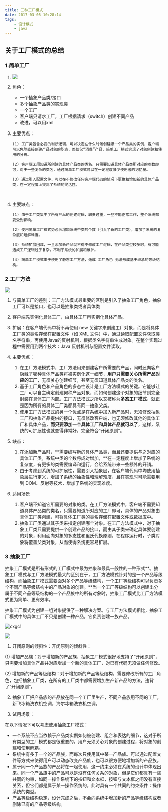 ```yaml
---
title: 三种工厂模式
date: 2017-03-05 10:28:14
tags: 
    - 设计模式
    - java
---
```


## 关于工厂模式的总结

### 1.简单工厂

1. ![](https://ws3.sinaimg.cn/large/006tKfTcgy1fo5dyyqc67j30n60crwih.jpg)

2. 角色：

   - 一个抽象产品类/接口
   - 多个抽象产品类的实现类
   - 一个工厂
   - 客户端只请求工厂，工厂根据请求（switch）创建不同产品
   - 改进，可以用xml

3. 主要优点：

   ```
   (1) 工厂类包含必要的判断逻辑，可以决定在什么时候创建哪一个产品类的实例，客户端可以免除直接创建产品对象的职责，而仅仅“消费”产品，简单工厂模式实现了对象创建和使用的分离。

   (2) 客户端无须知道所创建的具体产品类的类名，只需要知道具体产品类所对应的参数即可，对于一些复杂的类名，通过简单工厂模式可以在一定程度减少使用者的记忆量。

   (3) 通过引入配置文件，可以在不修改任何客户端代码的情况下更换和增加新的具体产品类，在一定程度上提高了系统的灵活性。
   ```

   ​

4. 主要缺点：

   ```
   (1) 由于工厂类集中了所有产品的创建逻辑，职责过重，一旦不能正常工作，整个系统都要受到影响。

   (2) 使用简单工厂模式势必会增加系统中类的个数（引入了新的工厂类），增加了系统的复杂度和理解难度。

   (3) 系统扩展困难，一旦添加新产品就不得不修改工厂逻辑，在产品类型较多时，有可能造成工厂逻辑过于复杂，不利于系统的扩展和维护。

   (4) 简单工厂模式由于使用了静态工厂方法，造成 工厂角色 无法形成基于继承的等级结构。
   ```





### 2.工厂方法

![](https://ws1.sinaimg.cn/large/006tKfTcgy1fo5dyywf6uj30os0a976y.jpg)

1. 与简单工厂的差别：工厂方法模式最重要的区别是引入了抽象工厂角色，抽象工厂可以是接口，也可以是抽象类或者具体类
2. 客户端先实例化具体工厂，由具体工厂再实例化具体产品。
3. 扩展：在客户端代码中将不再使用 new 关键字来创建工厂对象，而是将具体工厂类的类名存储在配置文件（如 XML 文件）中，通过读取配置文件获取类名字符串，再使用Java的反射机制，根据类名字符串生成对象。在整个实现过程中需要用到两个技术：Java 反射机制与配置文件读取。
4. 主要优点：

   1. 在工厂方法模式中，工厂方法用来创建客户所需要的产品，同时还向客户隐藏了哪种具体产品类将被实例化这一细节，**用户只需要关心所需产品对应的工厂**，无须关心创建细节，甚至无须知道具体产品类的类名。
   2. 基于工厂角色和产品角色的多态性设计是工厂方法模式的关键。它能够让工厂可以自主确定创建何种产品对象，而如何创建这个对象的细节则完全封装在具体工厂内部。工厂方法模式之所以又被称为**多态工厂模式**，就正是因为所有的具体工厂类都具有同一抽象父类。
   3. 使用工厂方法模式的另一个优点是在系统中加入新产品时，无须修改抽象工厂和抽象产品提供的接口，无须修改客户端，也无须修改其他的具体工厂和具体产品，**而只要添加一个具体工厂和具体产品就可以了**，这样，系统的可扩展性也就变得非常好，完全符合“开闭原则”。
5. 缺点：

   1. 在添加新产品时，**需要编写新的具体产品类，而且还要提供与之对应的具体工厂类，系统中类的个数将成对增加，**在一定程度上增加了系统的复杂度，有更多的类需要编译和运行，会给系统带来一些额外的开销。
   2. 由于考虑到系统的可扩展性，需要引入抽象层，在客户端代码中均使用抽象层进行定义，增加了系统的抽象性和理解难度，且在实现时可能需要用到 DOM、反射等技术，增加了系统的实现难度。
6. 适用场景
   1. 客户端不知道它所需要的对象的类。在工厂方法模式中，客户端不需要知道具体产品类的类名，只需要知道所对应的工厂即可，具体的产品对象由具体工厂类创建，可将具体工厂类的类名存储在配置文件或数据库中。
   2. 抽象工厂类通过其子类来指定创建哪个对象。在工厂方法模式中，对于抽象工厂类只需要提供一个创建产品的接口，而由其子类来确定具体要创建的对象，利用面向对象的多态性和里氏代换原则，在程序运行时，子类对象将覆盖父类对象，从而使得系统更容易扩展。

### 3.抽象工厂

抽象工厂模式是所有形式的工厂模式中最为抽象和最具一般性的一种形式**。抽象工厂模式与工厂方法模式最大的区别在于，工厂方法模式针对的是一个产品等级结构，而抽象工厂模式需要面对多个产品等级结构，一个工厂等级结构可以负责多个不同产品等级结构中的产品对象的创建。**当一个工厂等级结构可以创建出分属于不同产品等级结构的一个产品族中的所有对象时，抽象工厂模式比工厂方法模式更为简单、更有效率。

抽象工厂模式为创建一组对象提供了一种解决方案。与工厂方法模式相比，抽象工厂模式中的具体工厂不只是创建一种产品，它负责创建一族产品。

![cxgc1](https://ws2.sinaimg.cn/large/006tKfTcgy1fo5dyz9r1wj30dm06sjru.jpg)

![](https://ws4.sinaimg.cn/large/006tKfTcgy1fo5dyz2spbj30qc0g8dl6.jpg)

1. 开闭原则的倾斜性：开闭原则的倾斜性：

  (1) 增加产品族：对于增加新的产品族，抽象工厂模式很好地支持了“开闭原则”，只需要增加具体产品并对应增加一个新的具体工厂，对已有代码无须做任何修改。

  (2) 增加新的产品等级结构：对于增加新的产品等级结构，需要修改所有的工厂角色，包括抽象工厂类，在所有的工厂类中都需要增加生产新产品的方法，违背了“开闭原则”。

2. 抽象工厂把产品族的产品放在同一个工厂里生产，不同产品族用不同的工厂，新飞冰箱洗衣机空调，海尔冰箱洗衣机空调。

3. 试用场景：

  在以下情况下可以考虑使用抽象工厂模式：

  - 一个系统不应当依赖于产品类实例如何被创建、组合和表达的细节，这对于所有类型的工厂模式都是很重要的，用户无须关心对象的创建过程，将对象的创建和使用解耦。
  - 系统中有多于一个的产品族，而每次只使用其中某一产品族。可以通过配置文件等方式来使得用户可以动态改变产品族，也可以很方便地增加新的产品族。
  - 属于同一个产品族的产品将在一起使用，这一约束必须在系统的设计中体现出来。同一个产品族中的产品可以是没有任何关系的对象，但是它们都具有一些共同的约束，如同一操作系统下的按钮和文本框，按钮与文本框之间没有直接关系，但它们都是属于某一操作系统的，此时具有一个共同的约束条件：操作系统的类型。
  - 产品等级结构稳定，设计完成之后，不会向系统中增加新的产品等级结构或者删除已有的产品等级结构。

